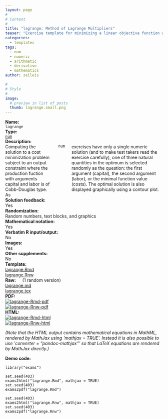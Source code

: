 ```yaml
---
layout: page
#
# Content
#
title: "lagrange: Method of Lagrange Multipliers"
teaser: "Exercise template for minimizing a linear objective function with two arguments subject to a Cobb-Douglas-type constraint. Both the parameters of the functions and the exact question (argument 1 vs. argument 2 vs. function value in optimum) are drawn randomly."
categories:
  - templates
tags:
  - num
  - numeric
  - arithmetic
  - derivative
  - mathematics
author: zeileis

#
# Style
#
image:
  # preview in list of posts
  thumb: lagrange.small.png
---
```


<div class='row t1 b1'>
  <div class='medium-4 columns'><b>Name:</b></div>
  <div class='medium-8 columns'><code class="highlighter-rouge">lagrange</code></div>
</div>
<div class='row t1 b1'>
  <div class='medium-4 columns'><b>Type:</b></div>
  <div class='medium-8 columns'><a href="{{ site.url }}/tag/num/"><code class="highlighter-rouge">num</code></a></div>
</div>


<div class='row t20 b1'>
  <div class='medium-4 columns'><b>Description:</b></div>
  <div class='medium-8 columns'>Computing the solution to a cost minimization problem subject to an output constraint where the production fuction with arguments capital and labor is of Cobb-Douglas type. As  <code class="highlighter-rouge">num</code> exercises have only a single numeric solution (and to make test takers read the exercise carefully), one of three natural quantities in the optimum is selected randomly as the question: the first argument (capital), the second argument (labor), or the minimal function value (costs). The optimal solution is also displayed graphically using a contour plot.</div>
</div>
<div class='row t1 b1'>
  <div class='medium-4 columns'><b>Solution feedback:</b></div>
  <div class='medium-8 columns'>Yes</div>
</div>
<div class='row t1 b1'>
  <div class='medium-4 columns'><b>Randomization:</b></div>
  <div class='medium-8 columns'>Random numbers, text blocks, and graphics</div>
</div>
<div class='row t1 b1'>
  <div class='medium-4 columns'><b>Mathematical notation:</b></div>
  <div class='medium-8 columns'>Yes</div>
</div>
<div class='row t1 b1'>
  <div class='medium-4 columns'><b>Verbatim R input/output:</b></div>
  <div class='medium-8 columns'>No</div>
</div>
<div class='row t1 b1'>
  <div class='medium-4 columns'><b>Images:</b></div>
  <div class='medium-8 columns'>Yes</div>
</div>
<div class='row t1 b1'>
  <div class='medium-4 columns'><b>Other supplements:</b></div>
  <div class='medium-8 columns'>No</div>
</div>

<div class='row t20 b1'>
  <div class='medium-4 columns'><b>Template:</b></div>
  <div class='medium-4 columns'><a href="{{ site.url }}/assets/posts/2017-08-14-lagrange//lagrange.Rmd">lagrange.Rmd</a></div>
  <div class='medium-4 columns'><a href="{{ site.url }}/assets/posts/2017-08-14-lagrange//lagrange.Rnw">lagrange.Rnw</a></div>
</div>
<div class='row t1 b1'>
  <div class='medium-4 columns'><b>Raw:</b> (1 random version)</div>
  <div class='medium-4 columns'><a href="{{ site.url }}/assets/posts/2017-08-14-lagrange//lagrange.md" >lagrange.md</a></div>
  <div class='medium-4 columns'><a href="{{ site.url }}/assets/posts/2017-08-14-lagrange//lagrange.tex">lagrange.tex</a></div>
</div>
<div class='row t1 b1'>
  <div class='medium-4 columns'><b>PDF:</b></div>
  <div class='medium-4 columns'><a href="{{ site.url }}/assets/posts/2017-08-14-lagrange//lagrange-Rmd.pdf"><img src="{{ site.url }}/assets/posts/2017-08-14-lagrange//lagrange-Rmd-pdf.png" alt="lagrange-Rmd-pdf"/></a></div>
  <div class='medium-4 columns'><a href="{{ site.url }}/assets/posts/2017-08-14-lagrange//lagrange-Rnw.pdf"><img src="{{ site.url }}/assets/posts/2017-08-14-lagrange//lagrange-Rnw-pdf.png" alt="lagrange-Rnw-pdf"/></a></div>
</div>
<div class='row t1 b20'>
  <div class='medium-4 columns'><b>HTML:</b></div>
  <div class='medium-4 columns'><a href="{{ site.url }}/assets/posts/2017-08-14-lagrange//lagrange-Rmd.html"><img src="{{ site.url }}/assets/posts/2017-08-14-lagrange//lagrange-Rmd-html.png" alt="lagrange-Rmd-html"/></a></div>
  <div class='medium-4 columns'><a href="{{ site.url }}/assets/posts/2017-08-14-lagrange//lagrange-Rnw.html"><img src="{{ site.url }}/assets/posts/2017-08-14-lagrange//lagrange-Rnw-html.png" alt="lagrange-Rnw-html"/></a></div>
</div>

_(Note that the HTML output contains mathematical equations in MathML, rendered by MathJax using 'mathjax = TRUE'. Instead it is also possible to use 'converter = "pandoc-mathjax"' so that LaTeX equations are rendered by MathJax directly.)_

**Demo code:**

<pre><code class="prettyprint ">library(&quot;exams&quot;)

set.seed(403)
exams2html(&quot;lagrange.Rmd&quot;, mathjax = TRUE)
set.seed(403)
exams2pdf(&quot;lagrange.Rmd&quot;)

set.seed(403)
exams2html(&quot;lagrange.Rnw&quot;, mathjax = TRUE)
set.seed(403)
exams2pdf(&quot;lagrange.Rnw&quot;)</code></pre>
